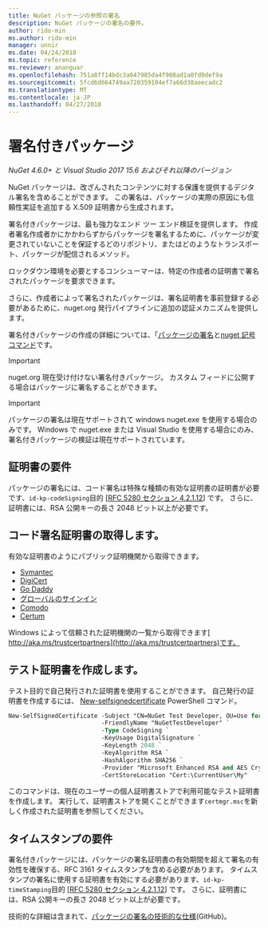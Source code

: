 ```yaml
---
title: NuGet パッケージの参照の署名
description: NuGet パッケージの署名の要件。
author: rido-min
ms.author: rido-min
manager: unnir
ms.date: 04/24/2018
ms.topic: reference
ms.reviewer: ananguar
ms.openlocfilehash: 751a8ff14bdc3a647985da4f908ad1a0fd0def9a
ms.sourcegitcommit: 5fcd6d664749aa720359104ef7a66d38aeecadc2
ms.translationtype: MT
ms.contentlocale: ja-JP
ms.lasthandoff: 04/27/2018
---
```

# <a name="signed-packages"></a>署名付きパッケージ

*NuGet 4.6.0+ と Visual Studio 2017 15.6 およびそれ以降のバージョン*

NuGet パッケージは、改ざんされたコンテンツに対する保護を提供するデジタル署名を含めることができます。 この署名は、パッケージの実際の原因にも信頼性実証を追加する X.509 証明書から生成されます。

署名付きパッケージは、最も強力なエンド ツー エンド検証を提供します。 作成者署名作成者かにかかわらずからパッケージを署名するために、パッケージが変更されていないことを保証するどのリポジトリ、またはどのようなトランスポート、パッケージが配信されるメソッド。

ロックダウン環境を必要とするコンシューマーは、特定の作成者の証明書で署名されたパッケージを要求できます。

さらに、作成者によって署名されたパッケージは、署名証明書を事前登録する必要があるために、nuget.org 発行パイプラインに追加の認証メカニズムを提供します。

署名付きパッケージの作成の詳細については、「[パッケージの署名](../create-packages/Sign-a-package.md)と[nuget 記号コマンド](../tools/cli-ref-sign.md)です。

> [!Important]
> nuget.org 現在受け付けない署名付きパッケージ。 カスタム フィードに公開する場合はパッケージに署名することができます。

> [!Important]
> パッケージの署名は現在サポートされて windows nuget.exe を使用する場合のみです。 Windows で nuget.exe または Visual Studio を使用する場合にのみ、署名付きパッケージの検証は現在サポートされています。

## <a name="certificate-requirements"></a>証明書の要件

パッケージの署名には、コード署名は特殊な種類の有効な証明書の証明書が必要です、`id-kp-codeSigning`目的 [[RFC 5280 セクション 4.2.1.12](https://tools.ietf.org/html/rfc5280#section-4.2.1.12)] です。 さらに、証明書には、RSA 公開キーの長さ 2048 ビット以上が必要です。

## <a name="get-a-code-signing-certificate"></a>コード署名証明書の取得します。

有効な証明書のようにパブリック証明機関から取得できます。

- [Symantec](https://trustcenter.websecurity.symantec.com/process/trust/productOptions?productType=SoftwareValidationClass3)
- [DigiCert](https://www.digicert.com/code-signing/)
- [Go Daddy](https://www.godaddy.com/web-security/code-signing-certificate)
- [グローバルのサインイン](https://www.globalsign.com/en/code-signing-certificate/)
- [Comodo](https://www.comodo.com/e-commerce/code-signing/code-signing-certificate.php)
- [Certum](https://www.certum.eu/certum/cert,offer_en_open_source_cs.xml) 

Windows によって信頼された証明機関の一覧から取得できます[ http://aka.ms/trustcertpartners](http://aka.ms/trustcertpartners)です。

## <a name="create-a-test-certificate"></a>テスト証明書を作成します。

テスト目的で自己発行された証明書を使用することができます。 自己発行の証明書を作成するには、 [New-selfsignedcertificate](https://docs.microsoft.com/en-us/powershell/module/pkiclient/new-selfsignedcertificate) PowerShell コマンド。

```ps
New-SelfSignedCertificate -Subject "CN=NuGet Test Developer, OU=Use for testing purposes ONLY" `
                          -FriendlyName "NuGetTestDeveloper" `
                          -Type CodeSigning `
                          -KeyUsage DigitalSignature `
                          -KeyLength 2048 `
                          -KeyAlgorithm RSA `
                          -HashAlgorithm SHA256 `
                          -Provider "Microsoft Enhanced RSA and AES Cryptographic Provider" `
                          -CertStoreLocation "Cert:\CurrentUser\My" 
```

このコマンドは、現在のユーザーの個人証明書ストアで利用可能なテスト証明書を作成します。 実行して、証明書ストアを開くことができます`certmgr.msc`を新しく作成された証明書を参照してください。

## <a name="timestamp-requirements"></a>タイムスタンプの要件

署名付きパッケージには、パッケージの署名証明書の有効期間を超えて署名の有効性を確保する、RFC 3161 タイムスタンプを含める必要があります。 タイムスタンプの署名に使用する証明書を有効にする必要があります、`id-kp-timeStamping`目的 [[RFC 5280 セクション 4.2.1.12](https://tools.ietf.org/html/rfc5280#section-4.2.1.12)] です。 さらに、証明書には、RSA 公開キーの長さ 2048 ビット以上が必要です。

技術的な詳細は含まれて、[パッケージの署名の技術的な仕様](https://github.com/NuGet/Home/wiki/Package-Signatures-Technical-Details)(GitHub)。
